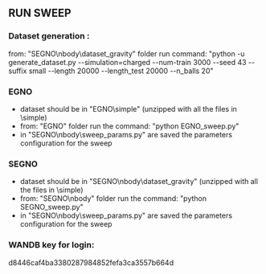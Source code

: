 ## RUN SWEEP

### Dataset generation : 
from:  "SEGNO\nbody\dataset_gravity" folder run command: "python -u generate_dataset.py --simulation=charged --num-train 3000 --seed 43 --suffix small --length 20000 --length_test 20000 --n_balls 20"

### EGNO

- dataset should be in "EGNO\simple" (unzipped with all the files in \simple)
- from: "EGNO" folder run the command: "python EGNO_sweep.py"
- in "SEGNO\nbody\sweep_params.py" are saved the parameters configuration for the sweep

### SEGNO

- dataset should be in "SEGNO\nbody\dataset_gravity" (unzipped with all the files in \simple)
- from: "SEGNO\nbody" folder run the command: "python SEGNO_sweep.py"
- in "SEGNO\nbody\sweep_params.py" are saved the parameters configuration for the sweep

### WANDB key for login: 

d8446caf4ba3380287984852fefa3ca3557b664d